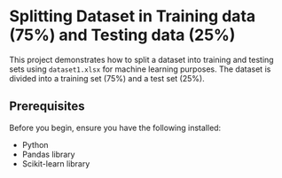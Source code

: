 # Splitting Dataset in Training data (75%) and Testing data (25%)

This project demonstrates how to split a dataset into training and testing sets using `dataset1.xlsx` for machine learning purposes.
The dataset is divided into a training set (75%) and a test set (25%).

## Prerequisites

Before you begin, ensure you have the following installed:

- Python 
- Pandas library
- Scikit-learn library
